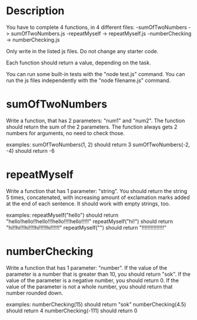# Description
You have to complete 4 functions, in 4 different files:
-sumOfTwoNumbers -> sumOfTwoNumbers.js
-repeatMyself -> repeatMyself.js
-numberChecking -> numberChecking.js

Only write in the listed js files. Do not change any starter code.

Each function should return a value, depending on the task. 

You can run some built-in tests with the "node test.js" command.
You can run the js files independently with the "node filename.js" command.


# sumOfTwoNumbers
Write a function, that has 2 parameters: "num1" and "num2".
The function should return the sum of the 2 parameters.
The function always gets 2 numbers for arguments, no need to check those.

examples:
sumOfTwoNumbers(1, 2) should return 3
sumOfTwoNumbers(-2, -4) should return -6

# repeatMyself
Write a function that has 1 parameter: "string".
You should return the string 5 times, concatenated, with increasing amount of exclamation marks added at the end of each sentence.
It should work with empty strings, too.

examples:
repeatMyself("hello") should return "hello!hello!!hello!!!hello!!!!hello!!!!!"
repeatMyself("hi!") should return "hi!!hi!!!hi!!!!hi!!!!!hi!!!!!!"
repeatMyself("") should return "!!!!!!!!!!!!!!!"

# numberChecking
Write a function that has 1 parameter: "number".
If the value of the parameter is a number that is greater than 10, you should return "sok".
If the value of the parameter is a negative number, you should return 0.
If the value of the parameter is not a whole number, you should return that number rounded down.

examples:
numberChecking(15) should return "sok"
numberChecking(4.5) should return 4
numberChecking(-111) should return 0